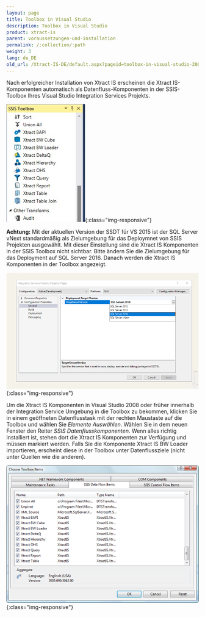 ```yaml
---
layout: page
title: Toolbox in Visual Studio
description: Toolbox in Visual Studio
product: xtract-is
parent: voraussetzungen-und-installation
permalink: /:collection/:path
weight: 3
lang: de_DE
old_url: /Xtract-IS-DE/default.aspx?pageid=toolbox-in-visual-studio-2005
---
```


Nach erfolgreicher Installation von Xtract IS erscheinen die Xtract IS-Komponenten automatisch als Datenfluss-Komponenten in der SSIS-Toolbox Ihres Visual Studio Integration Services Projekts.

![XIS_SSIS_Toolbox](/img/content/XIS_SSIS_Toolbox.jpg){:class="img-responsive"}

**Achtung:** Mit der aktuellen Version der SSDT für VS 2015 ist der SQL Server vNext standardmäßig als Zielumgebung für das Deploymnet von SSIS Projekten ausgewählt. Mit dieser Einstellung sind die Xtract IS Komponenten in der SSIS Toolbox nicht sichtbar.
Bitte ändern Sie die Zielumgebung für das Deployment auf SQL Server 2016. Danach werden die Xtract IS Komponenten in der Toolbox angezeigt.

![XIS_deployment_target_version_vNext](/img/content/XIS_deployment_target_version_vNext.png){:class="img-responsive"}

Um die Xtract IS Komponenten in Visual Studio 2008 oder früher innerhalb der Integration Service Umgebung in die Toolbox zu bekommen, klicken Sie in einem geöffneten Datenflusstask mit der rechten Maustaste auf die Toolbox und wählen Sie *Elemente Auswählen*. Wählen Sie in dem neuen Fenster den Reiter *SSIS Datenflusskomponenten*. Wenn alles richtig installiert ist, stehen dort die Xtract IS Komponenten zur Verfügung und müssen markiert werden. Falls Sie die Komponente Xtract IS BW Loader importieren, erscheint diese in der Toolbox unter Datenflussziele (nicht unter Quellen wie die anderen).

![Toolbox-01](/img/content/Toolbox-01.png){:class="img-responsive"}

